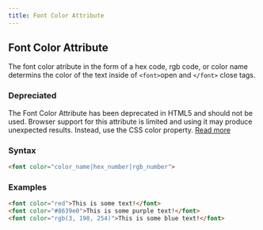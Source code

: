 ```yaml
---
title: Font Color Attribute
---
```


## Font Color Attribute
The font color atribute in the form of a hex code, rgb code, or color name determins the color of the text inside of
`<font>`open and `</font>` close tags.


### Depreciated
The Font Color Attribute has been deprecated in HTML5 and should not be used. Browser support for this attribute is limited and using it may produce unexpected results. Instead, use the CSS color property. [Read more](https://html.com/attributes/font-color)

### Syntax

```html
<font color="color_name|hex_number|rgb_number">
```


### Examples

```html
<font color="red">This is some text!</font>
<font color="#8639e0">This is some purple text!</font>
<font color="rgb(3, 198, 254)">This is some blue text!</font>
```

